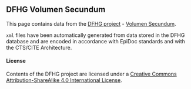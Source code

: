 ## DFHG Volumen Secundum

This page contains data from the [DFHG project](http://www.dfhg-project.org/) - [Volumen Secundum](http://www.dfhg-project.org/DFHG/index.php?volume=Volumen%20secundum).

`xml` files have been automatically generated from data stored in the DFHG database and are encoded in accordance with EpiDoc standards and with the CTS/CITE Architecture.

#### License
Contents of the DFHG project are licensed under a [Creative Commons Attribution-ShareAlike 4.0 International License](https://creativecommons.org/licenses/by-sa/4.0/).
